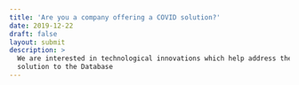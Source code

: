 ```yaml
---
title: 'Are you a company offering a COVID solution?'
date: 2019-12-22
draft: false
layout: submit
description: >
  We are interested in technological innovations which help address the COVID crisis. Please add your
  solution to the Database
---
```


